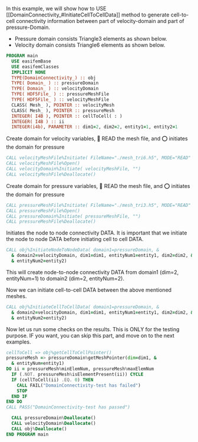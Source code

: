 In this example, we will show how to USE [[DomainConnectivity_#InitiateCellToCellData]] method to generate cell-to-cell connectivity information between part of velocity-domain and part of pressure-Domain.

- Pressure domain consists Triangle3 elements as shown below.
- Velocity domain consists Triangle6 elements as shown below.

```fortran
PROGRAM main
  USE easifemBase
  USE easifemClasses
  IMPLICIT NONE
  TYPE(DomainConnectivity_) :: obj
  TYPE( Domain_ ) :: pressureDomain
  TYPE( Domain_ ) :: velocityDomain
  TYPE( HDF5File_ ) :: pressureMeshFile
  TYPE( HDF5File_ ) :: velocityMeshFile
  CLASS( Mesh_ ), POINTER :: velocityMesh
  CLASS( Mesh_ ), POINTER :: pressureMesh
  INTEGER( I4B ), POINTER :: cellToCell( : )
  INTEGER( I4B ) :: ii
  INTEGER(i4b), PARAMETER :: dim1=2, dim2=2, entity1=1, entity2=1
```

Create domain for velocity variables, 🎇 READ the mesh file, and ⭕ initiates the domain for pressure

```fortran
CALL velocityMeshFile%Initiate( FileName="./mesh_tri6.h5", MODE="READ" )
CALL velocityMeshFile%Open()
CALL velocityDomain%Initiate( velocityMeshFile, "")
CALL velocityMeshFile%Deallocate()
```

Create domain for pressure variables, 🎇 READ the mesh file, and ⭕ initiates the domain for pressure

```fortran
CALL pressureMeshFile%Initiate( FileName="./mesh_tri3.h5", MODE="READ" )
CALL pressureMeshFile%Open()
CALL pressureDomain%Initiate( pressureMeshFile, "")
CALL pressureMeshFile%Deallocate()
```

Initiates the node to node connectivity DATA. It is important that we initiate the node to node DATA before initiating cell to cell DATA.

```fortran
CALL obj%InitiateNodeToNodeData( domain1=pressureDomain, &
  & domain2=velocityDomain, dim1=dim1, entityNum1=entity1, dim2=dim2, &
  & entityNum2=entity2)
```

This will create node-to-node connectivity DATA from domain1 (dim=2, entityNum=1) to domain2 (dim=2, entityNum=2).

Now we can initiate cell-to-cell DATA between the above mentioned meshes.

```fortran
CALL obj%InitiateCellToCellData( domain1=pressureDomain, &
  & domain2=velocityDomain, dim1=dim1, entityNum1=entity1, dim2=dim2, &
  & entityNum2=entity2)
```

Now let us run some checks on the results. This is ONLY for the testing purpose. IF you want, you can skip this part, and move on to the next examples.

```fortran
cellToCell => obj%getCellToCellPointer()
pressureMesh => pressureDomain%getMeshPointer(dim=dim1, &
  & entityNum=entity1)
DO ii = pressureMesh%minElemNum, pressureMesh%maxElemNum
  IF (.NOT. pressureMesh%isElementPresent(ii)) CYCLE
  IF (cellToCell(ii) .EQ. 0) THEN
    CALL FAIL("DomainConnectivity-test has failed")
    STOP
  END IF
END DO
CALL PASS("DomainConnectivity-test has passed")
```

```fortran
  CALL pressureDomain%Deallocate()
  CALL velocityDomain%Deallocate()
  CALL obj%Deallocate()
END PROGRAM main
```
